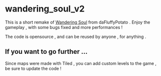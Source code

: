 # wandering_soul_v2

This is a short remake of [Wandering Soul](https://dafluffypotato.itch.io/wandering-soul) from daFluffyPotato .
Enjoy the gameplay , with some bugs fixed and more performances !

The code is opensource , and can be reused by anyone , for anything .

## If you want to go further ...

Since maps were made with Tiled , you can add custom levels to the game , be sure to update the code !
